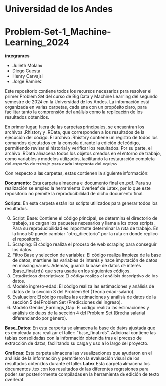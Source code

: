 # Universidad de los Andes
# Problem-Set-1_Machine-Learning_2024

**Integrantes**
* Julieth Molano
* Diego Cuesta
* Henry Carvajal
* Jorge Ramirez

Este repositorio contiene todos los recursos necesarios para resolver el primer Problem Set del curso de Big Data y Machine Learning del segundo semestre de 2024 en la Universidad de los Andes. La información está organizada en varias carpetas, cada una con un propósito claro, para facilitar tanto la comprensión del análisis como la replicación de los resultados obtenidos.

En primer lugar, fuera de las carpetas principales, se encuentran los archivos .Rhistory y .RData, que corresponden a los resultados de la ejecución del código. El archivo .Rhistory contiene un registro de todos los comandos ejecutados en la consola durante la edición del código, permitiendo revisar el historial y verificar los resultados. Por su parte, el archivo .RData almacena todos los objetos creados en el entorno de trabajo, como variables y modelos utilizados, facilitando la restauración completa del espacio de trabajo para cada integrante del equipo.

Con respecto a las carpetas, estas contienen la siguiente información:

**Documento:**  Esta carpeta almacena el documento final en .pdf. Para su realización se empleo la herramienta Overleaf de Latex, por lo que este repositorio no permite la reproducibilidad de dicho documento final.

**Scripts:** En esta carpeta están los scripts utilizados para generar todos los resultados.

0. Script_Base: Contiene el código principal, se determina el directorio de trabajo, se cargan los paquetes necesarios y llama a los otros scripts. Para su reproducibilidad es importante determinar la ruta de trabajo. En la línea 50 puede cambiar "otro_directorio" por la ruta en donde replico el repositorio.
1. Scraping: El código realiza el proceso de web scraping para conseguir los datos.
2. Filtro Base y seleccion de variables: El código realiza  limpieza de la base de datos, mantiene las variables de interés y hace imputación de datos en missing values. Además, guarda la base de datos de interés (base_final.rds) que sera usada en los siguientes códigos.
3. Estadísticas descriptivas: El código  realiza el análisis descriptivo de los datos.
4. Modelo ingreso-edad: El código realiza las estimaciones y análisis de datos de la sección 3 del Problem Set (Teoría edad-salario).
5. Evaluacion: El código realiza las estimaciones y análisis de datos de la sección 5 del Problem Set (Predicciones del ingreso).
6. Modelo Gender_Earnings_Gap: El código realiza las estimaciones y análisis de datos de la sección 4 del Problem Set (Brecha salarial diferenciando por género).


**Base_Datos**: En esta carperta se almacena la base de datos ajustada que es empleada para realizar el taller: "base_final.rds". Adicional contiene las tablas consolidadas con la información obtenida tras el proceso de extracción de datos, facilitando su carga y uso a lo largo del proyecto.

**Graficas**: Esta carpeta almacena las visualizaciones que ayudaron en el análisis de la información y permitieron la evaluación visual de los resultados obtenidos durante el taller. 
**Latex** Esta carpeta almacena los documentos .tex con los resultados de las diferentes regresiones para poder ser posteriormente compiladas en la herramienta de edición de texto overleraf. 
